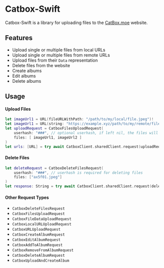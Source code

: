 # Catbox-Swift

Catbox-Swift is a library for uploading files to the [CatBox.moe](https://catbox.moe) website. 

## Features

* Upload single or multiple files from local URLs
* Upload single or multiple files from remote URLs
* Upload files from their `Data` representation
* Delete files from the website
* Create albums
* Edit albums
* Delete albums

## Usage

#### Upload Files

```swift
let imageUrl1 = URL(fileURLWithPath: "/path/to/my/local/file.jpeg")!
let imageUrl1 = URL(string: "https://example.xyz/path/to/my/remote/file.jpeg")!
let uploadRequest = CatboxFilesUploadRequest(
    userhash: "###", // optional userhash, if left nil, the files will be uploaded anonymously
    files: [ imageUrl1, imageUrl2 ]
)
let urls: [URL] = try await CatboxClient.sharedClient.request(uploadRequest)
```

#### Delete Files

```swift
let deleteRequest = CatboxDeleteFilesRequest(
    userhash: "###", // userhash is required for deleting files
    files: ["ax5f01.jpeg"]
)
let response: String = try await CatboxClient.sharedClient.request(deleteRequest)
```

#### Other Request Types

* `CatboxDeleteFilesRequest`
* `CatboxFilesUploadRequest`
* `CatboxFileDataUploadRequest`
* `CatboxLocalURLUploadRequest`
* `CatboxURLUploadRequest`
* `CatboxCreateAlbumRequest`
* `CatboxEditAlbumRequest`
* `CatboxAddToAlbumRequest`
* `CatboxRemoveFromAlbumRequest`
* `CatboxDeleteAlbumRequest`
* `CatboxUploadAndCreateAlbum`

